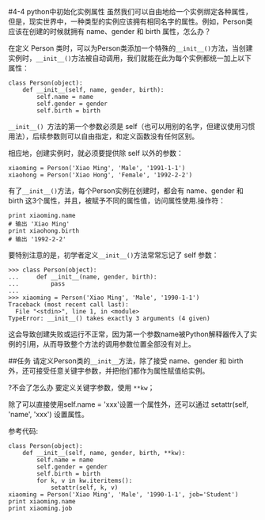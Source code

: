 #4-4 python中初始化实例属性
虽然我们可以自由地给一个实例绑定各种属性，但是，现实世界中，一种类型的实例应该拥有相同名字的属性。例如，Person类应该在创建的时候就拥有 name、gender 和 birth 属性，怎么办？

在定义 Person 类时，可以为Person类添加一个特殊的`__init__()`方法，当创建实例时，`__init__()`方法被自动调用，我们就能在此为每个实例都统一加上以下属性：

	class Person(object):
	    def __init__(self, name, gender, birth):
	        self.name = name
	        self.gender = gender
	        self.birth = birth
`__init__() `方法的第一个参数必须是 self（也可以用别的名字，但建议使用习惯用法），后续参数则可以自由指定，和定义函数没有任何区别。

相应地，创建实例时，就必须要提供除 self 以外的参数：

	xiaoming = Person('Xiao Ming', 'Male', '1991-1-1')
	xiaohong = Person('Xiao Hong', 'Female', '1992-2-2')
有了`__init__()`方法，每个Person实例在创建时，都会有 name、gender 和 birth 这3个属性，并且，被赋予不同的属性值，访问属性使用.操作符：

	print xiaoming.name
	# 输出 'Xiao Ming'
	print xiaohong.birth
	# 输出 '1992-2-2'
要特别注意的是，初学者定义`__init__()`方法常常忘记了 self 参数：

	>>> class Person(object):
	...     def __init__(name, gender, birth):
	...         pass
	... 
	>>> xiaoming = Person('Xiao Ming', 'Male', '1990-1-1')
	Traceback (most recent call last):
	  File "<stdin>", line 1, in <module>
	TypeError: __init__() takes exactly 3 arguments (4 given)
这会导致创建失败或运行不正常，因为第一个参数name被Python解释器传入了实例的引用，从而导致整个方法的调用参数位置全部没有对上。

##任务
请定义Person类的`__init__`方法，除了接受 name、gender 和 birth 外，还可接受任意关键字参数，并把他们都作为属性赋值给实例。

 

?不会了怎么办
要定义关键字参数，使用 `**kw`；

除了可以直接使用self.name = 'xxx'设置一个属性外，还可以通过 setattr(self, 'name', 'xxx') 设置属性。

参考代码:

	class Person(object):
	    def __init__(self, name, gender, birth, **kw):
	        self.name = name
	        self.gender = gender
	        self.birth = birth
	        for k, v in kw.iteritems():
	            setattr(self, k, v)
	xiaoming = Person('Xiao Ming', 'Male', '1990-1-1', job='Student')
	print xiaoming.name
	print xiaoming.job